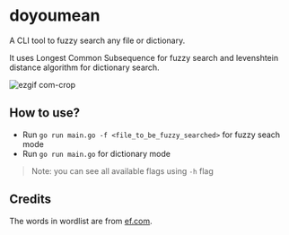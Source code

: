 # doyoumean

A CLI tool to fuzzy search any file or dictionary.

It uses Longest Common Subsequence for fuzzy search and levenshtein distance algorithm for dictionary search.

![ezgif com-crop](https://user-images.githubusercontent.com/63552235/226174195-8ea8a798-75f5-4a78-a48d-50dc3da5e586.gif)

## How to use?

- Run `go run main.go -f <file_to_be_fuzzy_searched>` for fuzzy seach mode
- Run `go run main.go` for dictionary mode

> Note: you can see all available flags using `-h` flag

## Credits

The words in wordlist are from [ef.com](https://www.ef.com/wwen/english-resources/english-vocabulary/top-1000-words/).
